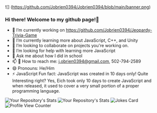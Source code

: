 ![] (https://github.com/Jobrien0394/Jobrien0394/blob/main/banner.png)

### Hi there! Welcome to my github page!👋

<!--
**Jobrien0394/Jobrien0394** is a ✨ _special_ ✨ repository because its `README.md` (this file) appears on your GitHub profile.

Here are some ideas to get you started:

-->
- 🔭 I’m currently working on https://github.com/Jobrien0394/Jeopardy-Trivia-Game
- 🌱 I’m currently learning more about JavaScript, C++, and Unity
- 👯 I’m looking to collaborate on projects you're working on.
- 🤔 I’m looking for help with learning more JavaScript
- 💬 Ask me about how I did in school
- 📫 📱 How to reach me: j.obrien0394@gmail.com, 502-794-2589
- 😄 Pronouns: He/Him
- ⚡ JavaScript Fun fact: JavaScript was created in 10 days only! Quite Interesting right? Yes, Eich took only 10 days to create JavaScript
and when released, it used to cover a very small portion of a proper programming language.

![Your Repository's Stats](https://github-readme-stats.vercel.app/api?username=Jobrien0394&show_icons=true)
![Your Repository's Stats](https://github-readme-stats.vercel.app/api/top-langs/?username=Jobrien0394&theme=blue-green)
![Jokes Card](https://readme-jokes.vercel.app/api)
![Profile View Counter](https://komarev.com/ghpvc/?username=Jobrien0394)
